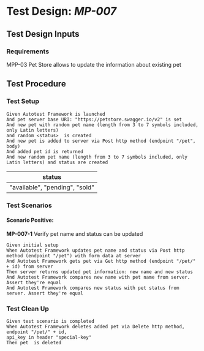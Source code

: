 # Test Design: *MP-007*

## Test Design Inputs

### Requirements

MPP-03 Pet Store allows to update the information about existing pet

## Test Procedure

### Test Setup

```gherkin
Given Autotest Framework is launched
And pet server base URI: "https://petstore.swagger.io/v2" is set
And new pet with random pet name (length from 3 to 7 symbols included, only Latin letters)
and random <status>  is created
And new pet is added to server via Post http method (endpoint "/pet", body)
And added pet id is returned
And new random pet name (length from 3 to 7 symbols included, only Latin letters) and status are created
```

|status|
|-----------------------------|
|"available", "pending", "sold"|

### Test Scenarios

#### Scenario Positive:
**MP-007-1** Verify pet name and status can be updated
```gherkin
Given initial setup
When Autotest Framework updates pet name and status via Post http method (endpoint "/pet") with form data at server
And Autotest Framework gets pet via Get http method (endpoint "/pet/" + id) from server
Then server returns updated pet information: new name and new status
And Autotest Framework compares new name with pet name from server. Assert they're equal
And Autotest Framework compares new status with pet status from server. Assert they're equal
```

### Test Clean Up
```gherkin
Given test scenario is completed
When Autotest Framework deletes added pet via Delete http method, endpoint "/pet/" + id,
api_key in header "special-key"
Then pet  is deleted
```
